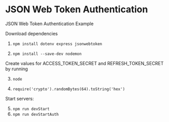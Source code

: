 # JSON Web Token Authentication
JSON Web Token Authentication Example

Download dependencies

1. ```npm install dotenv express jsonwebtoken```

2. ```npm install --save-dev nodemon```

Create values for ACCESS_TOKEN_SECRET and REFRESH_TOKEN_SECRET by running

3. ```node```

4. ```require('crypto').randomBytes(64).toString('hex')```

Start servers:

5. ```npm run devStart```
6. ```npm run devStartAuth```
